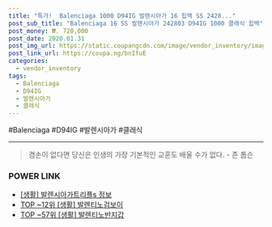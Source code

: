```yaml
--- 
title: "특가!  Balenciaga 1000 D94IG 발렌시아가 16 힙백 SS 2428..." 
post_sub_title: "Balenciaga 16 SS 발렌시아가 242803 D94IG 1000 클래식 힙백" 
post_money: ₩. 720,000 
post_date: 2020.01.31 
post_img_url: https://static.coupangcdn.com/image/vendor_inventory/images/2016/05/21/19/4/aad3764f-4156-4598-b815-0e8461ccdaec.JPG 
post_link_url: https://coupa.ng/bnIfuE 
categories: 
  - vendor_inventory 
tags: 
  - Balenciaga 
  - D94IG 
  - 발렌시아가 
  - 클래식 
--- 
```

  #Balenciaga #D94IG #발렌시아가 #클래식 
<hr> 

> 겸손이 없다면 당신은 인생의 가장 기본적인 교훈도 배울 수가 없다. - 존 톰슨 


### POWER LINK

* <a href="https://blog.naver.com/fasyy4321/221762410436" target="_blank"> [생활] 발렌시아가트리플s 정보 </a>
* <a href="https://blog.naver.com/fasyy4321/221776641223" target="_blank"> TOP ~12위 [생활] 발렌티노검보이</a>
* <a href="https://blog.naver.com/fasyy4321/221782244697" target="_blank"> TOP ~57위 [생활] 발렌티노반지갑</a>

